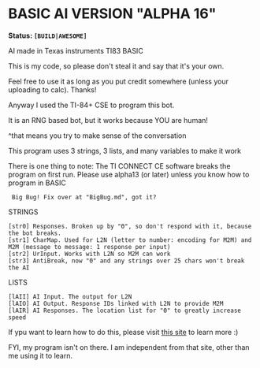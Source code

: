 # BASIC AI VERSION "ALPHA 16"
**Status: `[BUILD|AWESOME]`**

AI made in Texas instruments TI83 BASIC

This is my code, so please don't steal it and say that it's your own.

Feel free to use it as long as you put credit somewhere (unless your uploading to calc). Thanks!

Anyway I used the TI-84+ CSE to program this bot. 

It is an RNG based bot, but it works because YOU are human! 

^that means you try to make sense of the conversation

This program uses 3 strings, 3 lists, and many variables to make it work

There is one thing to note: The TI CONNECT CE software breaks the program on first run. Please use alpha13 (or later) unless you know how to program in BASIC 

     Big Bug! Fix over at "BigBug.md", got it?
     
  STRINGS
  
    [str0] Responses. Broken up by "Θ", so don't respond with it, because the bot breaks.
    [str1] CharMap. Used for L2N (letter to number: encoding for M2M) and M2M (message to message: 1 response per input) 
    [str2] UrInput. Works with L2N so M2M can work
    [str3] AntiBreak, now "Θ" and any strings over 25 chars won't break the AI
    
  LISTS
  
    [lAII] AI Input. The output for L2N
    [lAIO] AI Output. Response IDs linked with L2N to provide M2M
    [lAIR] AI Responses. The location list for "Θ" to greatly increase speed

If ypu want to learn how to do this, please visit [this site](http://tibasicdev.wikidot.com/home) to learn more :)

FYI, my program isn't on there. I am independent from that site, other than me using it to learn.
